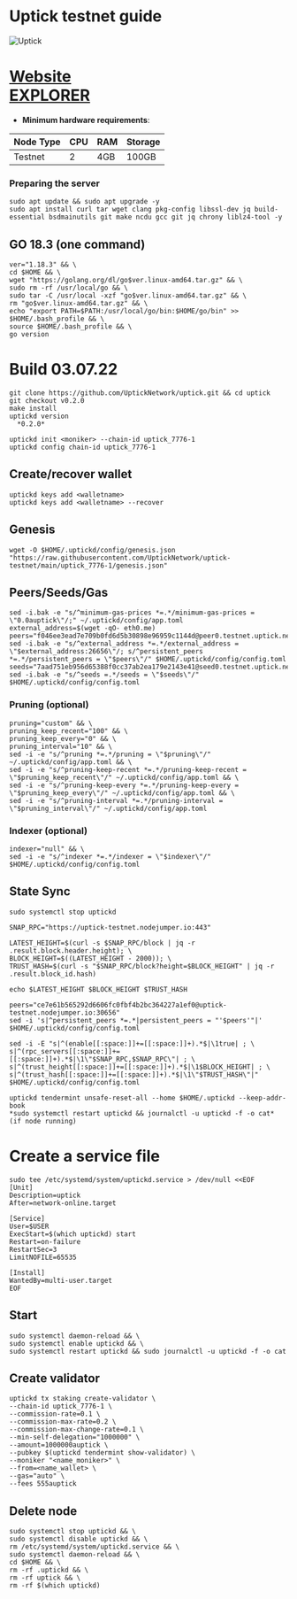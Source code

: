 # Uptick testnet guide
![Uptick](https://user-images.githubusercontent.com/44331529/180614523-9a7e76e9-9243-4f38-8938-1cdaa13e2cf6.png)

[Website](https://uptick.network/ ) \
[EXPLORER](https://explorer.testnet.uptick.network/uptick-network-testnet/staking)
=
- **Minimum hardware requirements**:

| Node Type |CPU | RAM  | Storage  | 
|-----------|----|------|----------|
| Testnet   |   2| 4GB  | 100GB    |

### Preparing the server

    sudo apt update && sudo apt upgrade -y
    sudo apt install curl tar wget clang pkg-config libssl-dev jq build-essential bsdmainutils git make ncdu gcc git jq chrony liblz4-tool -y

## GO 18.3 (one command)

    ver="1.18.3" && \
    cd $HOME && \
    wget "https://golang.org/dl/go$ver.linux-amd64.tar.gz" && \
    sudo rm -rf /usr/local/go && \
    sudo tar -C /usr/local -xzf "go$ver.linux-amd64.tar.gz" && \
    rm "go$ver.linux-amd64.tar.gz" && \
    echo "export PATH=$PATH:/usr/local/go/bin:$HOME/go/bin" >> $HOME/.bash_profile && \
    source $HOME/.bash_profile && \
    go version

# Build 03.07.22

    git clone https://github.com/UptickNetwork/uptick.git && cd uptick
    git checkout v0.2.0
    make install
    uptickd version
      *0.2.0*
    
    uptickd init <moniker> --chain-id uptick_7776-1
    uptickd config chain-id uptick_7776-1

## Create/recover wallet

    uptickd keys add <walletname>
    uptickd keys add <walletname> --recover

## Genesis

    wget -O $HOME/.uptickd/config/genesis.json "https://raw.githubusercontent.com/UptickNetwork/uptick-testnet/main/uptick_7776-1/genesis.json"

## Peers/Seeds/Gas
    sed -i.bak -e "s/^minimum-gas-prices *=.*/minimum-gas-prices = \"0.0auptick\"/;" ~/.uptickd/config/app.toml
    external_address=$(wget -qO- eth0.me)
    peers="f046ee3ead7e709b0fd6d5b30898e96959c1144d@peer0.testnet.uptick.network:26656,02ee3a0f3a2002d11c5eeb7aa813b64c59d6b60e@peer1.testnet.uptick.network:26656,51c2c58bba454c2fc7dcd6f6c32125c6b1ef3f87@161.97.130.125:26656"
    sed -i.bak -e "s/^external_address *=.*/external_address = \"$external_address:26656\"/; s/^persistent_peers *=.*/persistent_peers = \"$peers\"/" $HOME/.uptickd/config/config.toml
    seeds="7aad751eb956d65388f0cc37ab2ea179e2143e41@seed0.testnet.uptick.network:26656,7e6c759bcf03641c65659f1b9b2f05ec9de7391b@seed1.testnet.uptick.network:26656"
    sed -i.bak -e "s/^seeds =.*/seeds = \"$seeds\"/" $HOME/.uptickd/config/config.toml

### Pruning (optional)

    pruning="custom" && \
    pruning_keep_recent="100" && \
    pruning_keep_every="0" && \
    pruning_interval="10" && \
    sed -i -e "s/^pruning *=.*/pruning = \"$pruning\"/" ~/.uptickd/config/app.toml && \
    sed -i -e "s/^pruning-keep-recent *=.*/pruning-keep-recent = \"$pruning_keep_recent\"/" ~/.uptickd/config/app.toml && \
    sed -i -e "s/^pruning-keep-every *=.*/pruning-keep-every = \"$pruning_keep_every\"/" ~/.uptickd/config/app.toml && \
    sed -i -e "s/^pruning-interval *=.*/pruning-interval = \"$pruning_interval\"/" ~/.uptickd/config/app.toml

### Indexer (optional)

    indexer="null" && \
    sed -i -e "s/^indexer *=.*/indexer = \"$indexer\"/" $HOME/.uptickd/config/config.toml

## State Sync
    sudo systemctl stop uptickd

    SNAP_RPC="https://uptick-testnet.nodejumper.io:443"

    LATEST_HEIGHT=$(curl -s $SNAP_RPC/block | jq -r .result.block.header.height); \
    BLOCK_HEIGHT=$((LATEST_HEIGHT - 2000)); \
    TRUST_HASH=$(curl -s "$SNAP_RPC/block?height=$BLOCK_HEIGHT" | jq -r .result.block_id.hash)

    echo $LATEST_HEIGHT $BLOCK_HEIGHT $TRUST_HASH

    peers="ce7e61b565292d6606fc0fbf4b2bc364227a1ef0@uptick-testnet.nodejumper.io:30656"
    sed -i 's|^persistent_peers *=.*|persistent_peers = "'$peers'"|' $HOME/.uptickd/config/config.toml

    sed -i -E "s|^(enable[[:space:]]+=[[:space:]]+).*$|\1true| ; \
    s|^(rpc_servers[[:space:]]+=[[:space:]]+).*$|\1\"$SNAP_RPC,$SNAP_RPC\"| ; \
    s|^(trust_height[[:space:]]+=[[:space:]]+).*$|\1$BLOCK_HEIGHT| ; \
    s|^(trust_hash[[:space:]]+=[[:space:]]+).*$|\1\"$TRUST_HASH\"|" $HOME/.uptickd/config/config.toml

    uptickd tendermint unsafe-reset-all --home $HOME/.uptickd --keep-addr-book
    *sudo systemctl restart uptickd && journalctl -u uptickd -f -o cat*  (if node running)


# Create a service file

    sudo tee /etc/systemd/system/uptickd.service > /dev/null <<EOF
    [Unit]
    Description=uptick
    After=network-online.target

    [Service]
    User=$USER
    ExecStart=$(which uptickd) start
    Restart=on-failure
    RestartSec=3
    LimitNOFILE=65535

    [Install]
    WantedBy=multi-user.target
    EOF

## Start

    sudo systemctl daemon-reload && \
    sudo systemctl enable uptickd && \
    sudo systemctl restart uptickd && sudo journalctl -u uptickd -f -o cat

## Create validator
    
    uptickd tx staking create-validator \
    --chain-id uptick_7776-1 \
    --commission-rate=0.1 \
    --commission-max-rate=0.2 \
    --commission-max-change-rate=0.1 \
    --min-self-delegation="1000000" \
    --amount=1000000auptick \
    --pubkey $(uptickd tendermint show-validator) \
    --moniker "<name_moniker>" \
    --from=<name_wallet> \
    --gas="auto" \
    --fees 555auptick


## Delete node

    sudo systemctl stop uptickd && \
    sudo systemctl disable uptickd && \
    rm /etc/systemd/system/uptickd.service && \
    sudo systemctl daemon-reload && \
    cd $HOME && \
    rm -rf .uptickd && \
    rm -rf uptick && \
    rm -rf $(which uptickd)


